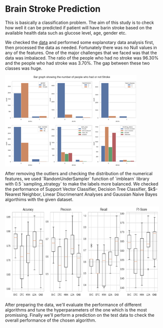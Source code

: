 # Brain Stroke Prediction
This is basically a classification problem. The aim of this study is to check how well it can be predicted if patient will have barin stroke based on the available health data such as glucose level, age, gender etc.

We checked the [data](https://github.com/muscak/Brain-Stroke-Prediction/tree/main/Data) and performed some explanotary data analysis first, then processed the data as needed. Fortunately there was no Null values in any of the features. One of the major challenges that we faced was that the data was imbalaced. The ratio of the people who had no stroke was 96.30% and the people who had stroke was 3.70%. The gap between these two classes was huge. 
<p>
  <img src='images/imbalanced.png' align='center' height=300>
</p>
<p></p>
After removing the outliers and checking the distribution of the numerical features, we used `RandomUnderSampler` function of `imblearn` library with 0.5 `sampling_strategy` to make the labels more balanced. We checked the performance of Support Vector Classifier, Decision Tree Classifier, $k$-Nearest Neighbor, Linear Discrimenant Analyses and Gaussian Naive Bayes algorthims with the given dataset.
<p>
  <img src='images/under_sampling_perf.png' align='center' height=300>
</p>
<p></p>

After preparing the data, we'll evaluate the performance of different algorithms and tune the hyperparameters of the one which is the most promissing. Finally we'll perform a prediction on the test data to check the overall performance of the chosen algorithm.
